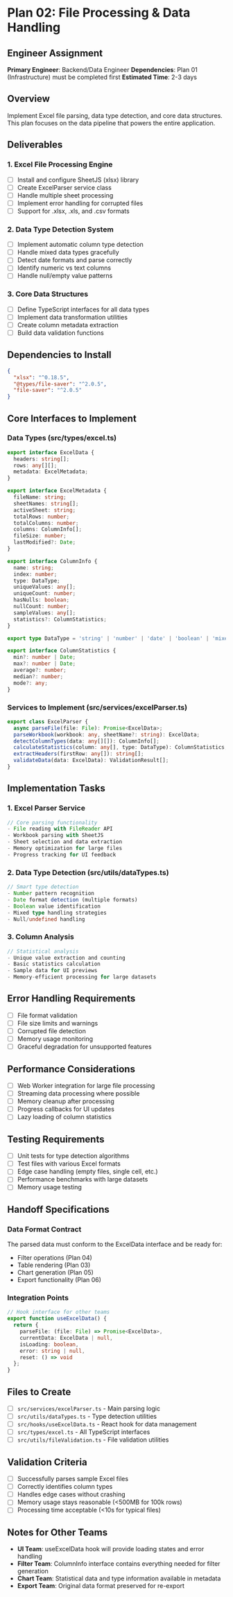 # Plan 02: File Processing & Data Handling

## Engineer Assignment
**Primary Engineer**: Backend/Data Engineer
**Dependencies**: Plan 01 (Infrastructure) must be completed first
**Estimated Time**: 2-3 days

## Overview
Implement Excel file parsing, data type detection, and core data structures. This plan focuses on the data pipeline that powers the entire application.

## Deliverables

### 1. Excel File Processing Engine
- [ ] Install and configure SheetJS (xlsx) library
- [ ] Create ExcelParser service class
- [ ] Handle multiple sheet processing
- [ ] Implement error handling for corrupted files
- [ ] Support for .xlsx, .xls, and .csv formats

### 2. Data Type Detection System
- [ ] Implement automatic column type detection
- [ ] Handle mixed data types gracefully
- [ ] Detect date formats and parse correctly
- [ ] Identify numeric vs text columns
- [ ] Handle null/empty value patterns

### 3. Core Data Structures
- [ ] Define TypeScript interfaces for all data types
- [ ] Implement data transformation utilities
- [ ] Create column metadata extraction
- [ ] Build data validation functions

## Dependencies to Install
```json
{
  "xlsx": "^0.18.5",
  "@types/file-saver": "^2.0.5",
  "file-saver": "^2.0.5"
}
```

## Core Interfaces to Implement

### Data Types (src/types/excel.ts)
```typescript
export interface ExcelData {
  headers: string[];
  rows: any[][];
  metadata: ExcelMetadata;
}

export interface ExcelMetadata {
  fileName: string;
  sheetNames: string[];
  activeSheet: string;
  totalRows: number;
  totalColumns: number;
  columns: ColumnInfo[];
  fileSize: number;
  lastModified?: Date;
}

export interface ColumnInfo {
  name: string;
  index: number;
  type: DataType;
  uniqueValues: any[];
  uniqueCount: number;
  hasNulls: boolean;
  nullCount: number;
  sampleValues: any[];
  statistics?: ColumnStatistics;
}

export type DataType = 'string' | 'number' | 'date' | 'boolean' | 'mixed';

export interface ColumnStatistics {
  min?: number | Date;
  max?: number | Date;
  average?: number;
  median?: number;
  mode?: any;
}
```

### Services to Implement (src/services/excelParser.ts)
```typescript
export class ExcelParser {
  async parseFile(file: File): Promise<ExcelData>;
  parseWorkbook(workbook: any, sheetName?: string): ExcelData;
  detectColumnTypes(data: any[][]): ColumnInfo[];
  calculateStatistics(column: any[], type: DataType): ColumnStatistics;
  extractHeaders(firstRow: any[]): string[];
  validateData(data: ExcelData): ValidationResult[];
}
```

## Implementation Tasks

### 1. Excel Parser Service
```typescript
// Core parsing functionality
- File reading with FileReader API
- Workbook parsing with SheetJS
- Sheet selection and data extraction
- Memory optimization for large files
- Progress tracking for UI feedback
```

### 2. Data Type Detection (src/utils/dataTypes.ts)
```typescript
// Smart type detection
- Number pattern recognition
- Date format detection (multiple formats)
- Boolean value identification
- Mixed type handling strategies
- Null/undefined handling
```

### 3. Column Analysis
```typescript
// Statistical analysis
- Unique value extraction and counting
- Basic statistics calculation
- Sample data for UI previews
- Memory-efficient processing for large datasets
```

## Error Handling Requirements
- [ ] File format validation
- [ ] File size limits and warnings
- [ ] Corrupted file detection
- [ ] Memory usage monitoring
- [ ] Graceful degradation for unsupported features

## Performance Considerations
- [ ] Web Worker integration for large file processing
- [ ] Streaming data processing where possible
- [ ] Memory cleanup after processing
- [ ] Progress callbacks for UI updates
- [ ] Lazy loading of column statistics

## Testing Requirements
- [ ] Unit tests for type detection algorithms
- [ ] Test files with various Excel formats
- [ ] Edge case handling (empty files, single cell, etc.)
- [ ] Performance benchmarks with large datasets
- [ ] Memory usage testing

## Handoff Specifications

### Data Format Contract
The parsed data must conform to the ExcelData interface and be ready for:
- Filter operations (Plan 04)
- Table rendering (Plan 03)
- Chart generation (Plan 05)
- Export functionality (Plan 06)

### Integration Points
```typescript
// Hook interface for other teams
export function useExcelData() {
  return {
    parseFile: (file: File) => Promise<ExcelData>,
    currentData: ExcelData | null,
    isLoading: boolean,
    error: string | null,
    reset: () => void
  };
}
```

## Files to Create
- [ ] `src/services/excelParser.ts` - Main parsing logic
- [ ] `src/utils/dataTypes.ts` - Type detection utilities
- [ ] `src/hooks/useExcelData.ts` - React hook for data management
- [ ] `src/types/excel.ts` - All TypeScript interfaces
- [ ] `src/utils/fileValidation.ts` - File validation utilities

## Validation Criteria
- [ ] Successfully parses sample Excel files
- [ ] Correctly identifies column types
- [ ] Handles edge cases without crashing
- [ ] Memory usage stays reasonable (<500MB for 100k rows)
- [ ] Processing time acceptable (<10s for typical files)

## Notes for Other Teams
- **UI Team**: useExcelData hook will provide loading states and error handling
- **Filter Team**: ColumnInfo interface contains everything needed for filter generation
- **Chart Team**: Statistical data and type information available in metadata
- **Export Team**: Original data format preserved for re-export